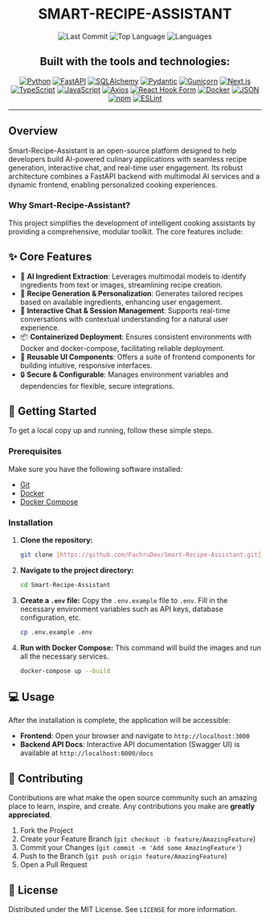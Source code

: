 <h1 align="center"> SMART-RECIPE-ASSISTANT </h1>

<p align="center">
  <img src="https://img.shields.io/github/last-commit/FachruDev/Smart-Recipe-Assistant?style=for-the-badge&logo=github&color=black" alt="Last Commit">
  <img src="https://img.shields.io/github/languages/top/FachruDev/Smart-Recipe-Assistant?style=for-the-badge&color=3399ff" alt="Top Language">
  <img src="https://img.shields.io/github/languages/count/FachruDev/Smart-Recipe-Assistant?style=for-the-badge&color=007ec6" alt="Languages">
</p>

<h2 align="center"> Built with the tools and technologies: </h2>

<p align="center">
  <a href="https://www.python.org/" target="_blank"><img src="https://img.shields.io/badge/Python-3776AB?style=for-the-badge&logo=python&logoColor=white" alt="Python"></a>
  <a href="https://fastapi.tiangolo.com/" target="_blank"><img src="https://img.shields.io/badge/FastAPI-009688?style=for-the-badge&logo=fastapi&logoColor=white" alt="FastAPI"></a>
  <a href="https://www.sqlalchemy.org/" target="_blank"><img src="https://img.shields.io/badge/SQLAlchemy-D71F00?style=for-the-badge&logo=sqlalchemy&logoColor=white" alt="SQLAlchemy"></a>
  <a href="https://docs.pydantic.dev/" target="_blank"><img src="https://img.shields.io/badge/Pydantic-E92063?style=for-the-badge&logo=pydantic&logoColor=white" alt="Pydantic"></a>
  <a href="https://gunicorn.org/" target="_blank"><img src="https://img.shields.io/badge/Gunicorn-499848?style=for-the-badge&logo=gunicorn&logoColor=white" alt="Gunicorn"></a>
  <a href="https://nextjs.org/" target="_blank"><img src="https://img.shields.io/badge/Next.js-000000?style=for-the-badge&logo=next.js&logoColor=white" alt="Next.js"></a>
  <a href="https://www.typescriptlang.org/" target="_blank"><img src="https://img.shields.io/badge/TypeScript-3178C6?style=for-the-badge&logo=typescript&logoColor=white" alt="TypeScript"></a>
  <a href="https://www.javascript.com/" target="_blank"><img src="https://img.shields.io/badge/JavaScript-F7DF1E?style=for-the-badge&logo=javascript&logoColor=black" alt="JavaScript"></a>
  <a href="https://axios-http.com/" target="_blank"><img src="https://img.shields.io/badge/Axios-5A29E4?style=for-the-badge&logo=axios&logoColor=white" alt="Axios"></a>
  <a href="https://react-hook-form.com/" target="_blank"><img src="https://img.shields.io/badge/React%20Hook%20Form-EC5990?style=for-the-badge&logo=reacthookform&logoColor=white" alt="React Hook Form"></a>
  <a href="https://www.docker.com/" target="_blank"><img src="https://img.shields.io/badge/Docker-2496ED?style=for-the-badge&logo=docker&logoColor=white" alt="Docker"></a>
  <a href="https://www.json.org/json-en.html" target="_blank"><img src="https://img.shields.io/badge/JSON-000000?style=for-the-badge&logo=json&logoColor=white" alt="JSON"></a>
  <a href="https://www.npmjs.com/" target="_blank"><img src="https://img.shields.io/badge/npm-CB3837?style=for-the-badge&logo=npm&logoColor=white" alt="npm"></a>
  <a href="https://eslint.org/" target="_blank"><img src="https://img.shields.io/badge/ESLint-4B32C3?style=for-the-badge&logo=eslint&logoColor=white" alt="ESLint"></a>
</p>

---

## Overview

Smart-Recipe-Assistant is an open-source platform designed to help developers build AI-powered culinary applications with seamless recipe generation, interactive chat, and real-time user engagement. Its robust architecture combines a FastAPI backend with multimodal AI services and a dynamic frontend, enabling personalized cooking experiences.

### Why Smart-Recipe-Assistant?

This project simplifies the development of intelligent cooking assistants by providing a comprehensive, modular toolkit. The core features include:

## ✨ Core Features

* 🤖 **AI Ingredient Extraction**: Leverages multimodal models to identify ingredients from text or images, streamlining recipe creation.
* 🚀 **Recipe Generation & Personalization**: Generates tailored recipes based on available ingredients, enhancing user engagement.
* 💬 **Interactive Chat & Session Management**: Supports real-time conversations with contextual understanding for a natural user experience.
* 📦 **Containerized Deployment**: Ensures consistent environments with Docker and docker-compose, facilitating reliable deployment.
* 🧩 **Reusable UI Components**: Offers a suite of frontend components for building intuitive, responsive interfaces.
* 🔒 **Secure & Configurable**: Manages environment variables and dependencies for flexible, secure integrations.

## 🚀 Getting Started

To get a local copy up and running, follow these simple steps.

### Prerequisites

Make sure you have the following software installed:
* [Git](https://git-scm.com/)
* [Docker](https://www.docker.com/products/docker-desktop/)
* [Docker Compose](https://docs.docker.com/compose/install/)

### Installation

1.  **Clone the repository:**
    ```sh
    git clone [https://github.com/FachruDev/Smart-Recipe-Assistant.git](https://github.com/FachruDev/Smart-Recipe-Assistant.git)
    ```
2.  **Navigate to the project directory:**
    ```sh
    cd Smart-Recipe-Assistant
    ```
3.  **Create a `.env` file:**
    Copy the `.env.example` file to `.env`. Fill in the necessary environment variables such as API keys, database configuration, etc.
    ```sh
    cp .env.example .env
    ```
4.  **Run with Docker Compose:**
    This command will build the images and run all the necessary services.
    ```sh
    docker-compose up --build
    ```

## 💻 Usage

After the installation is complete, the application will be accessible:
* **Frontend**: Open your browser and navigate to `http://localhost:3000`
* **Backend API Docs**: Interactive API documentation (Swagger UI) is available at `http://localhost:8000/docs`

## 🤝 Contributing

Contributions are what make the open source community such an amazing place to learn, inspire, and create. Any contributions you make are **greatly appreciated**.

1.  Fork the Project
2.  Create your Feature Branch (`git checkout -b feature/AmazingFeature`)
3.  Commit your Changes (`git commit -m 'Add some AmazingFeature'`)
4.  Push to the Branch (`git push origin feature/AmazingFeature`)
5.  Open a Pull Request

## 📄 License

Distributed under the MIT License. See `LICENSE` for more information.
